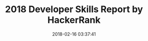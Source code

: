 ---
date: 2018-02-16 03:37:41
link:
  source: pocket
  source_url: https://getpocket.com
  text: 2018 Developer Skills Report by HackerRank
  url: https://research.hackerrank.com/developer-skills/2018/
slug: 2018-developer-skills-report-by-hackerrank
source: pocket
syndicated:
- type: twitter
  url: https://twitter.com/roytang/statuses/964343115179012097/
- type: facebook
  url: https://www.facebook.com/stephen.roy.tang/posts/10156422232708912
title: 2018 Developer Skills Report by HackerRank
---